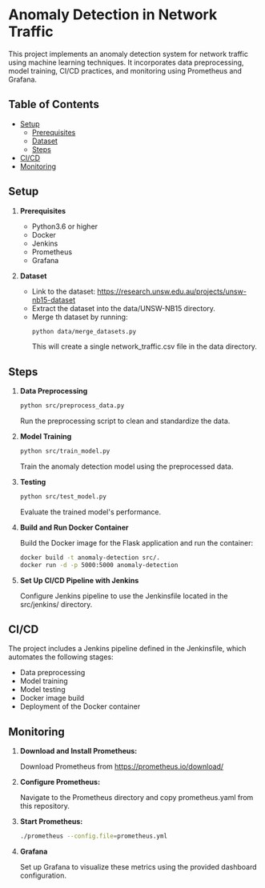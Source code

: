 # Anomaly Detection in Network Traffic

This project implements an anomaly detection system for network traffic using machine learning techniques. It incorporates data preprocessing, model training, CI/CD practices, and monitoring using Prometheus and Grafana.

## Table of Contents

- [Setup](#Setup)
    - [Prerequisites](#Prerequisites)
    - [Dataset](#Dataset)
    - [Steps](#Steps)
- [CI/CD](#CI/CD)
- [Monitoring](#Monitoring)


## Setup

1. **Prerequisites**
    - Python3.6 or higher
    - Docker
    - Jenkins
    - Prometheus
    - Grafana

2. **Dataset**
    - Link to the dataset: https://research.unsw.edu.au/projects/unsw-nb15-dataset
    - Extract the dataset into the data/UNSW-NB15 directory.
    - Merge th dataset by running:
      ```bash
      python data/merge_datasets.py
      ```
      This will create a single network_traffic.csv file in the data directory.

## Steps

1. **Data Preprocessing**
   ```bash
   python src/preprocess_data.py

   ```
   Run the preprocessing script to clean and standardize the data.

2. **Model Training**
   ```bash
   python src/train_model.py

   ```
   Train the anomaly detection model using the preprocessed data.

3. **Testing**
   ```bash
   python src/test_model.py

   ```
   Evaluate the trained model's performance.

4. **Build and Run Docker Container**
   
   Build the Docker image for the Flask application and run the container:
   ```bash
   docker build -t anomaly-detection src/.
   docker run -d -p 5000:5000 anomaly-detection
   ```

6. **Set Up CI/CD Pipeline with Jenkins**
   
   Configure Jenkins pipeline to use the Jenkinsfile located in the src/jenkins/ directory.   

## CI/CD
The project includes a Jenkins pipeline defined in the Jenkinsfile, which automates the following stages:
  -  Data preprocessing
  -  Model training
  -  Model testing
  -  Docker image build
  -  Deployment of the Docker container 


## Monitoring

1. **Download and Install Prometheus:**

   Download Prometheus from https://prometheus.io/download/
   
2. **Configure Prometheus:**
   
   Navigate to the Prometheus directory and copy prometheus.yaml from this repository.
   
4. **Start Prometheus:**
   ```bash
   ./prometheus --config.file=prometheus.yml
   ``` 
5. **Grafana**
   
    Set up Grafana to visualize these metrics using the provided dashboard configuration.
